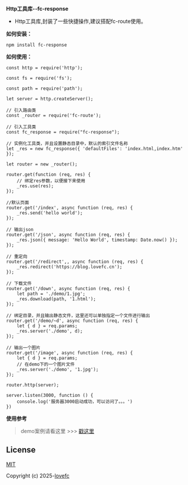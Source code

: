 **Http工具库--fc-response** 

- Http工具库,封装了一些快捷操作,建议搭配fc-route使用。

**如何安装：** 

````
npm install fc-response

````

**如何使用：** 
```
const http = require('http');

const fs = require('fs');

const path = require('path');

let server = http.createServer();

// 引入路由类
const _router = require('fc-route');

// 引入工具类
const fc_response = require("fc-response");

// 实例化工具类，并且设置静态目录中，默认的索引文件名称
let _res = new fc_response({ 'defaultFiles': 'index.html,index.htm' });

let router = new _router();

router.get(function (req, res) {
	// 绑定res参数，以便接下来使用
	_res.use(res);
});

//默认页面
router.get('/index', async function (req, res) {
	_res.send('hello world');
});

// 输出json
router.get('/json', async function (req, res) {
	_res.json({ message: 'Hello World', timestamp: Date.now() });
});

// 重定向
router.get('/redirect',, async function (req, res) {
	_res.redirect('https://blog.lovefc.cn');
});

// 下载文件
router.get('/down', async function (req, res) {
	let path = './demo/1.jpg';
	_res.download(path, '1.html');
});

// 绑定目录，并且输出静态文件，这里还可以单独指定一个文件进行输出
router.get('/demo/~d', async function (req, res) {
	let { d } = req.params;
	_res.server('./demo', d);
});

// 输出一个图片
router.get('/image', async function (req, res) {
	let { d } = req.params;
	// 在demo下的一个图片文件
	_res.server('./demo', '1.jpg');
});

router.http(server);

server.listen(3000, function () {
	console.log('服务器3000启动成功，可以访问了。。。')
})
```

**使用参考**

>demo案例请看这里 >>> [戳这里](https://github.com/lovefc/fc-response-demo)

## License

[MIT](https://opensource.org/licenses/MIT)

Copyright (c) 2025-[lovefc](http://lovefc.cn)